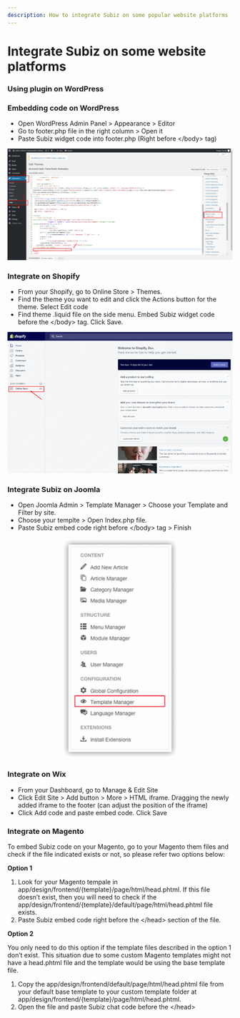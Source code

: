 ```yaml
---
description: How to integrate Subiz on some popular website platforms
---
```


# Integrate Subiz on some website platforms

### Using plugin on WordPress

### Embedding code on WordPress

* Open WordPress Admin Panel &gt; Appearance &gt; Editor
* Go to footer.php file in the right column &gt; Open it
* Paste Subiz widget code into footer.php \(Right before &lt;/body&gt; tag\)

![Integrating Subiz on WordPress Platform](../../../.gitbook/assets/wordpress.png)

### Integrate on Shopify

* From your Shopify, go to Online Store &gt; Themes.
* Find the theme you want to edit and click the Actions button for the theme. Select Edit code
* Find theme .liquid file on the side menu. Embed Subiz widget code before the &lt;/body&gt; tag. Click Save.

![Integrating Subiz on Shopify](../../../.gitbook/assets/shopify.gif)

### Integrate Subiz on Joomla

* Open Joomla Admin &gt; Template Manager &gt; Choose your Template and Filter by site.
* Choose your templte &gt; Open Index.php file.
* Paste Subiz embed code right before &lt;/body&gt; tag &gt; Finish

![Integrating Subiz on Joomla](../../../.gitbook/assets/joomla.gif)

### Integrate on Wix

* From your Dashboard, go to Manage & Edit Site
* Click Edit Site &gt; Add button &gt; More &gt; HTML iframe. Dragging the newly added iframe to the footer \(can adjust the position of the iframe\)
* Click Add code and paste embed code. Click Save

### Integrate on Magento

To embed Subiz code on your Magento, go to your Magento them files and check if the file indicated exists or not, so please refer two options below:

**Option 1**

1. Look for your Magento tempale in app/design/frontend/{template}/page/html/head.phtml. If this file doesn’t exist, then you will need to check if the app/design/frontend/{template}/default/page/html/head.phtml file exists.
2. Paste Subiz embed code right before the &lt;/head&gt; section of the file.

**Option 2**

You only need to do this option if the template files described in the option 1 don’t exist. This situation due to some custom Magento templates might not have a head.phtml file and the template would be using the base template file.

1. Copy the app/design/frontend/default/page/html/head.phtml file from your default base template to your custom template folder at app/design/frontend/{template}/page/html/head.phtml.
2. Open the file and paste Subiz chat code before the &lt;/head&gt;

### 

